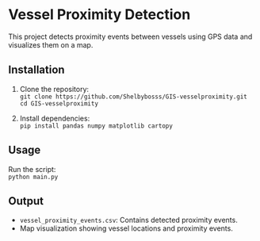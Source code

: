 # Vessel Proximity Detection

This project detects proximity events between vessels using GPS data and visualizes them on a map.

## Installation

1. Clone the repository:  
   `git clone https://github.com/Shelbybosss/GIS-vesselproximity.git`  
   `cd GIS-vesselproximity`

2. Install dependencies:  
   `pip install pandas numpy matplotlib cartopy`

## Usage

Run the script:  
   `python main.py`

## Output

- `vessel_proximity_events.csv`: Contains detected proximity events.
- Map visualization showing vessel locations and proximity events.
